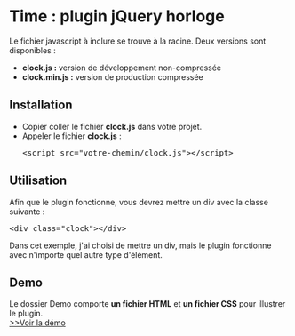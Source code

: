<h1>Time : plugin jQuery horloge</h1>

<p>Le fichier javascript à inclure se trouve à la racine.
Deux versions sont disponibles :
<ul>
<li><b>clock.js :</b> version de développement non-compressée</li>
<li><b>clock.min.js :</b> version de production compressée</li>
</uL>
</p>

<h2>Installation</h2>

<ul>
  <li>Copier coller le fichier <b>clock.js</b> dans votre projet.</li>
  <li>Appeler le fichier <strong>clock.js</strong> : <pre>&lt;script src="votre-chemin/clock.js">&lt;/script></pre></li>
</ul>

<h2>Utilisation</h2>

<p>Afin que le plugin fonctionne, vous devrez mettre un div avec la classe suivante :</p>

<pre>
&lt;div class="clock">&lt;/div>
</pre>

<p>Dans cet exemple, j'ai choisi de mettre un div, mais le plugin fonctionne avec n'importe quel autre type d'élément.</p>

<h2>Demo</h2>

<p>Le dossier Demo comporte <strong>un fichier HTML</strong></strong> et <strong>un fichier CSS</strong> pour illustrer le plugin.<br><a target="_blank" href="https://jsfiddle.net/samantha_Mazzei_12/sat91sx9/">>>Voir la démo</a></p>




